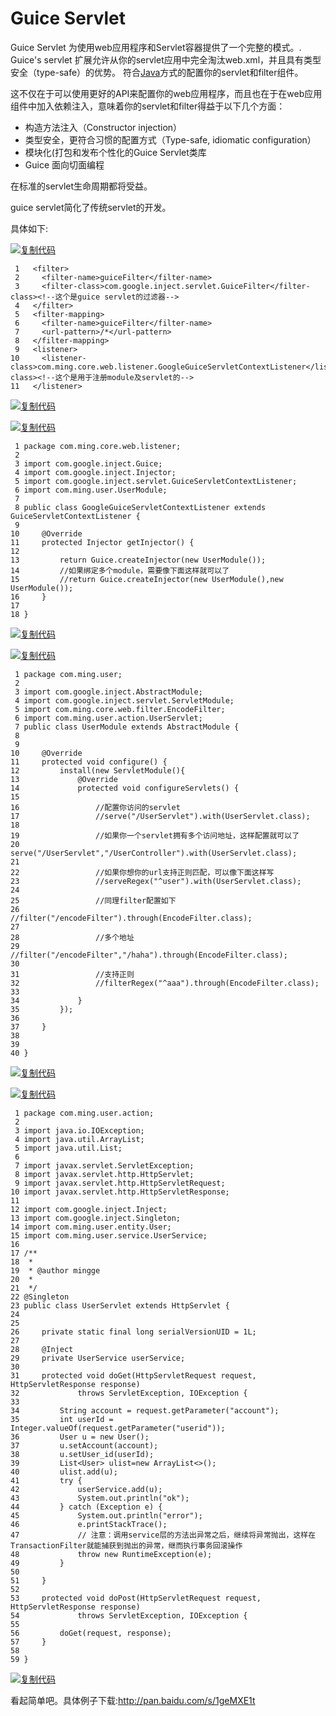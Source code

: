 # Guice Servlet  

Guice Servlet 为使用web应用程序和Servlet容器提供了一个完整的模式。. Guice's servlet 扩展允许从你的servlet应用中完全淘汰web.xml，并且具有类型安全（type-safe）的优势。 符合[Java](http://lib.csdn.net/base/17)方式的配置你的servlet和filter组件。

 这不仅在于可以使用更好的API来配置你的web应用程序，而且也在于在web应用组件中加入依赖注入，意味着你的servlet和filter得益于以下几个方面：

- 构造方法注入（Constructor injection）
- 类型安全，更符合习惯的配置方式（Type-safe, idiomatic configuration）
- 模块化(打包和发布个性化的Guice Servlet类库
- Guice 面向切面编程

在标准的servlet生命周期都将受益。

 

guice servlet简化了传统servlet的开发。

 

具体如下:

[![复制代码](https://common.cnblogs.com/images/copycode.gif)](javascript:void(0);)

```
 1   <filter>
 2     <filter-name>guiceFilter</filter-name>
 3     <filter-class>com.google.inject.servlet.GuiceFilter</filter-class><!--这个是guice servlet的过滤器-->
 4   </filter>
 5   <filter-mapping>
 6     <filter-name>guiceFilter</filter-name>
 7     <url-pattern>/*</url-pattern>
 8   </filter-mapping>
 9   <listener>
10     <listener-class>com.ming.core.web.listener.GoogleGuiceServletContextListener</listener-class><!--这个是用于注册module及servlet的-->
11   </listener>
```

[![复制代码](https://common.cnblogs.com/images/copycode.gif)](javascript:void(0);)

 

 

[![复制代码](https://common.cnblogs.com/images/copycode.gif)](javascript:void(0);)

```
 1 package com.ming.core.web.listener;
 2 
 3 import com.google.inject.Guice;
 4 import com.google.inject.Injector;
 5 import com.google.inject.servlet.GuiceServletContextListener;
 6 import com.ming.user.UserModule;
 7 
 8 public class GoogleGuiceServletContextListener extends GuiceServletContextListener {
 9 
10     @Override
11     protected Injector getInjector() {
12         
13         return Guice.createInjector(new UserModule());
14         //如果绑定多个module，需要像下面这样就可以了
15         //return Guice.createInjector(new UserModule(),new UserModule());
16     }
17 
18 }
```

[![复制代码](https://common.cnblogs.com/images/copycode.gif)](javascript:void(0);)

 

[![复制代码](https://common.cnblogs.com/images/copycode.gif)](javascript:void(0);)

```
 1 package com.ming.user;
 2 
 3 import com.google.inject.AbstractModule;
 4 import com.google.inject.servlet.ServletModule;
 5 import com.ming.core.web.filter.EncodeFilter;
 6 import com.ming.user.action.UserServlet;
 7 public class UserModule extends AbstractModule {
 8 
 9 
10     @Override
11     protected void configure() {
12         install(new ServletModule(){
13             @Override
14             protected void configureServlets() {
15                 
16                 //配置你访问的servlet
17                 //serve("/UserServlet").with(UserServlet.class);
18                 
19                 //如果你一个servlet拥有多个访问地址，这样配置就可以了
20                 serve("/UserServlet","/UserController").with(UserServlet.class);
21                 
22                 //如果你想你的url支持正则匹配，可以像下面这样写
23                 //serveRegex("^user").with(UserServlet.class);
24                 
25                 //同理filter配置如下
26                 //filter("/encodeFilter").through(EncodeFilter.class);
27                 
28                 //多个地址
29                 //filter("/encodeFilter","/haha").through(EncodeFilter.class);
30                 
31                 //支持正则
32                 //filterRegex("^aaa").through(EncodeFilter.class);
33                 
34             }
35         });
36         
37     }
38 
39     
40 }
```

[![复制代码](https://common.cnblogs.com/images/copycode.gif)](javascript:void(0);)

[![复制代码](https://common.cnblogs.com/images/copycode.gif)](javascript:void(0);)

```
 1 package com.ming.user.action;
 2 
 3 import java.io.IOException;
 4 import java.util.ArrayList;
 5 import java.util.List;
 6 
 7 import javax.servlet.ServletException;
 8 import javax.servlet.http.HttpServlet;
 9 import javax.servlet.http.HttpServletRequest;
10 import javax.servlet.http.HttpServletResponse;
11 
12 import com.google.inject.Inject;
13 import com.google.inject.Singleton;
14 import com.ming.user.entity.User;
15 import com.ming.user.service.UserService;
16 
17 /**
18  * 
19  * @author mingge
20  *
21  */
22 @Singleton
23 public class UserServlet extends HttpServlet {
24     
25     
26     private static final long serialVersionUID = 1L;
27 
28     @Inject
29     private UserService userService;
30 
31     protected void doGet(HttpServletRequest request, HttpServletResponse response)
32             throws ServletException, IOException {
33 
34         String account = request.getParameter("account");
35         int userId = Integer.valueOf(request.getParameter("userid"));
36         User u = new User();
37         u.setAccount(account);
38         u.setUser_id(userId);
39         List<User> ulist=new ArrayList<>();
40         ulist.add(u);
41         try {
42             userService.add(u);
43             System.out.println("ok");
44         } catch (Exception e) {
45             System.out.println("error");
46             e.printStackTrace();
47             // 注意：调用service层的方法出异常之后，继续将异常抛出，这样在TransactionFilter就能捕获到抛出的异常，继而执行事务回滚操作
48             throw new RuntimeException(e);
49         }
50 
51     }
52 
53     protected void doPost(HttpServletRequest request, HttpServletResponse response)
54             throws ServletException, IOException {
55 
56         doGet(request, response);
57     }
58 
59 }
```

[![复制代码](https://common.cnblogs.com/images/copycode.gif)](javascript:void(0);)

 

看起简单吧。具体例子下载:http://pan.baidu.com/s/1geMXE1t